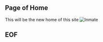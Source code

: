 ## Page of Home

This will be the new home of this site
![Inmate]({{site.baseurl}}//A04694314.jpg)
## EOF